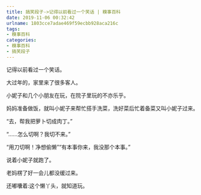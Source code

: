 ```yaml
---
title: 搞笑段子->记得以前看过一个笑话 | 糗事百科
date: 2019-11-06 00:32:42
urlname: 1803cce7adae469f59ecbb928aca216c
tags: 
- 糗事百科
categories:
- 糗事百科
- 搞笑段子
---
```

记得以前看过一个笑话。

大过年的，家里来了很多客人。

小妮子和几个小朋友在玩，在院子里玩的不亦乐乎。

妈妈准备做饭，就叫小妮子来帮忙搭手洗菜，洗好菜后忙着备菜又叫小妮子过来。

“去，帮我把萝卜切成肉丁。”

“……怎么切啊？我切不来。”

“用刀切啊！净想偷懒”“有本事你来，我没那个本事。”

说着小妮子就跑了。

老妈楞了好一会儿都没缓过来。

还嘟囔着:这个懒丫头，就知道玩。



